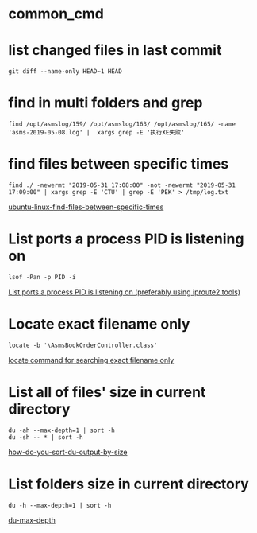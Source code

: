 # common_cmd

# list changed files in last commit
    git diff --name-only HEAD~1 HEAD

# find in multi folders and grep 
    find /opt/asmslog/159/ /opt/asmslog/163/ /opt/asmslog/165/ -name 'asms-2019-05-08.log' |  xargs grep -E '执行XE失败'

# find files between specific times
    find ./ -newermt "2019-05-31 17:08:00" -not -newermt "2019-05-31 17:09:00" | xargs grep -E 'CTU' | grep -E 'PEK' > /tmp/log.txt  
[ubuntu-linux-find-files-between-specific-times](https://superuser.com/questions/580273/ubuntu-linux-find-files-between-specific-times)

# List ports a process PID is listening on
    lsof -Pan -p PID -i  
[List ports a process PID is listening on (preferably using iproute2 tools)](https://unix.stackexchange.com/questions/157823/list-ports-a-process-pid-is-listening-on-preferably-using-iproute2-tools)

# Locate exact filename only
    locate -b '\AsmsBookOrderController.class'
[locate command for searching exact filename only](https://askubuntu.com/questions/831869/locate-command-for-searching-exact-filename-only)

# List all of files' size in current directory
    du -ah --max-depth=1 | sort -h
    du -sh -- * | sort -h
[how-do-you-sort-du-output-by-size](https://unix.stackexchange.com/questions/4681/how-do-you-sort-du-output-by-size)

# List folders size in current directory
    du -h --max-depth=1 | sort -h
[du-max-depth](https://www.peterbe.com/plog/du-max-depth)
